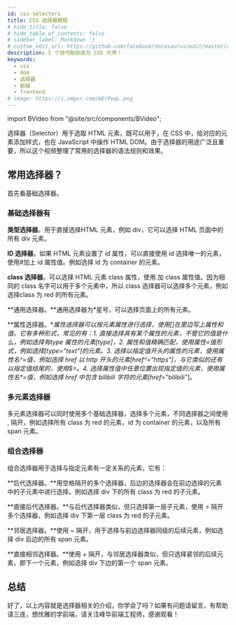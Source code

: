 ```yaml
---
id: css-selectors
title: CSS 选择器教程
# hide_title: false
# hide_table_of_contents: false
# sidebar_label: Markdown :)
# custom_edit_url: https://github.com/facebook/docusaurus/edit/master/docs/api-doc-markdown.md
description: 5 个技巧助你成为 CSS 大师！
keywords:
  - css
  - dom
  - 选择器
  - 前端
  - frontend
# image: https://i.imgur.com/mErPwqL.png
---
```


import BVideo from "@site/src/components/BVideo";

<BVideo src="//player.bilibili.com/player.html?aid=415480944&bvid=BV1LV411Y7ja&cid=260166104&page=1" bsrc="https://www.bilibili.com/video/BV1LV411Y7ja/"/>

选择器（Selector）用于选取 HTML 元素，既可以用于，在 CSS 中，给对应的元素添加样式，也在 JavaScript 中操作 HTML  DOM。由于选择器的用途广泛且重要，所以这个视频整理了常用的选择器的语法规则和效果。

## 常用选择器？

首先看基础选择器。

### 基础选择器有

**类型选择器**。用于直接选择HTML 元素，例如 div，它可以选择 HTML 页面中的所有 div 元素。

**ID 选择器**。如果 HTML 元素设置了 id 属性，可以直接使用 id 选择唯一的元素，使用#加上 id 属性值。例如选择 id 为 container 的元素。

**class 选择器**。可以选择 HTML 元素 class 属性，使用.加 class 属性值。因为相同的 class 名字可以用于多个元素中，所以 class 选择器可以选择多个元素，例如选择class 为 red 的所有元素。

**通用选择器。**通用选择器为*星号，可以选择页面上的所有元素。

**属性选择器。**属性选择器可以按元素属性进行选择，使用[]在里边写上属性和值，它有多种形式，常见的有：1. 直接选择具有某个属性的元素，不管它的值是什么，例如选择有type 属性的元素[type]，2. 属性和值精确匹配，使用属性=值形式，例如选择[type="text"]的元素。3. 选择以指定值开头的属性的元素，使用属性名^=值，例如选择 href 以 http 开头的元素[href^="https"]，与它类似的还有以指定值结尾的，使用$=。4. 选择属性值中任意位置出现指定值的元素，使用属性名\*=值，例如选择 href 中包含 bilibili 字符的元素[href*="bilibili"]。

### 多元素选择器

多元素选择器可以同时使用多个基础选择器，选择多个元素，不同选择器之间使用 , 隔开，例如选择所有 class 为 red 的元素，id 为 container 的元素，以及所有 span 元素。

### 组合选择器

组合选择器用于选择与指定元素有一定关系的元素，它有：

**后代选择器。**用空格隔开的多个选择器，后边的选择器会在前边选择的元素中的子元素中进行选择。例如选择 div 下的所有 class 为 red 的子元素。

**直接后代选择器。**与后代选择器类似，但只选择第一层子元素，使用 > 隔开多个选择器，例如选择 div 下第一层 class 为 red 的子元素。

**邻居选择器。**使用 ~ 隔开，用于选择与前边选择器同级的后续元素，例如选择 div 后边的所有 span 元素。

**直接相邻选择器。**使用 + 隔开，与邻居选择器类似，但只选择紧邻的后续元素，即下一个元素，例如选择 div 下边的第一个 span 元素。

## 总结

好了，以上内容就是选择器相关的介绍，你学会了吗？如果有问题请留言，有帮助请三连，想优雅的学前端，请关注峰华前端工程师，感谢观看！